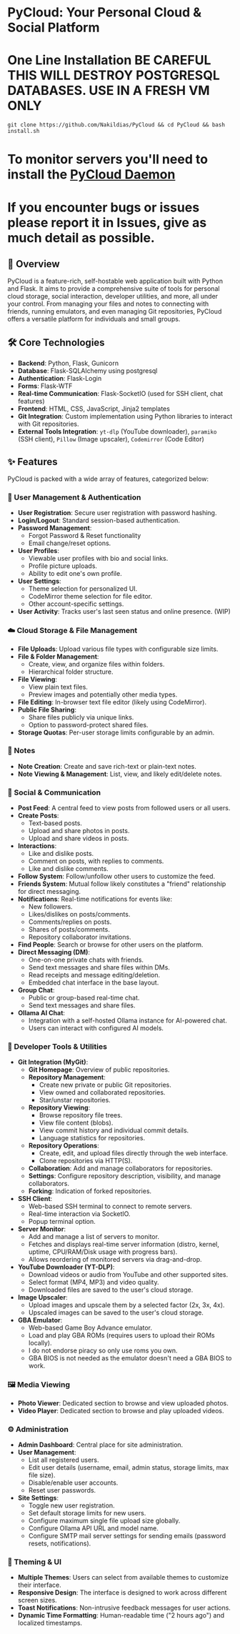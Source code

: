 # PyCloud: Your Personal Cloud & Social Platform 
# One Line Installation BE CAREFUL THIS WILL DESTROY POSTGRESQL DATABASES. USE IN A FRESH VM ONLY
`git clone https://github.com/Nakildias/PyCloud && cd PyCloud && bash install.sh`

# To monitor servers you'll need to install the [PyCloud Daemon](https://github.com/Nakildias/PyCloudMonitorDaemon)

# If you encounter bugs or issues please report it in Issues, give as much detail as possible.

## 🚀 Overview

PyCloud is a feature-rich, self-hostable web application built with Python and Flask. It aims to provide a comprehensive suite of tools for personal cloud storage, social interaction, developer utilities, and more, all under your control. From managing your files and notes to connecting with friends, running emulators, and even managing Git repositories, PyCloud offers a versatile platform for individuals and small groups.

## 🛠️ Core Technologies

* **Backend**: Python, Flask, Gunicorn
* **Database**: Flask-SQLAlchemy using postgresql
* **Authentication**: Flask-Login
* **Forms**: Flask-WTF
* **Real-time Communication**: Flask-SocketIO (used for SSH client, chat features)
* **Frontend**: HTML, CSS, JavaScript, Jinja2 templates
* **Git Integration**: Custom implementation using Python libraries to interact with Git repositories.
* **External Tools Integration**: `yt-dlp` (YouTube downloader), `paramiko` (SSH client), `Pillow` (Image upscaler), `Codemirror` (Code Editor)

## ✨ Features

PyCloud is packed with a wide array of features, categorized below:

### 👤 User Management & Authentication
* **User Registration**: Secure user registration with password hashing.
* **Login/Logout**: Standard session-based authentication.
* **Password Management**:
    * Forgot Password & Reset functionality
    * Email change/reset options.
* **User Profiles**:
    * Viewable user profiles with bio and social links.
    * Profile picture uploads.
    * Ability to edit one's own profile.
* **User Settings**:
    * Theme selection for personalized UI.
    * CodeMirror theme selection for file editor.
    * Other account-specific settings.
* **User Activity**: Tracks user's last seen status and online presence. (WIP)

### ☁️ Cloud Storage & File Management
* **File Uploads**: Upload various file types with configurable size limits.
* **File & Folder Management**:
    * Create, view, and organize files within folders.
    * Hierarchical folder structure.
* **File Viewing**:
    * View plain text files.
    * Preview images and potentially other media types.
* **File Editing**: In-browser text file editor (likely using CodeMirror).
* **Public File Sharing**:
    * Share files publicly via unique links.
    * Option to password-protect shared files.
* **Storage Quotas**: Per-user storage limits configurable by an admin.

### 📝 Notes
* **Note Creation**: Create and save rich-text or plain-text notes.
* **Note Viewing & Management**: List, view, and likely edit/delete notes.

### 💬 Social & Communication
* **Post Feed**: A central feed to view posts from followed users or all users.
* **Create Posts**:
    * Text-based posts.
    * Upload and share photos in posts.
    * Upload and share videos in posts.
* **Interactions**:
    * Like and dislike posts.
    * Comment on posts, with replies to comments.
    * Like and dislike comments.
* **Follow System**: Follow/unfollow other users to customize the feed.
* **Friends System**: Mutual follow likely constitutes a "friend" relationship for direct messaging.
* **Notifications**: Real-time notifications for events like:
    * New followers.
    * Likes/dislikes on posts/comments.
    * Comments/replies on posts.
    * Shares of posts/comments.
    * Repository collaborator invitations.
* **Find People**: Search or browse for other users on the platform.
* **Direct Messaging (DM)**:
    * One-on-one private chats with friends.
    * Send text messages and share files within DMs.
    * Read receipts and message editing/deletion.
    * Embedded chat interface in the base layout.
* **Group Chat**:
    * Public or group-based real-time chat.
    * Send text messages and share files.
* **Ollama AI Chat**:
    * Integration with a self-hosted Ollama instance for AI-powered chat.
    * Users can interact with configured AI models.

### 🔧 Developer Tools & Utilities
* **Git Integration (MyGit)**:
    * **Git Homepage**: Overview of public repositories.
    * **Repository Management**:
        * Create new private or public Git repositories.
        * View owned and collaborated repositories.
        * Star/unstar repositories.
    * **Repository Viewing**:
        * Browse repository file trees.
        * View file content (blobs).
        * View commit history and individual commit details.
        * Language statistics for repositories.
    * **Repository Operations**:
        * Create, edit, and upload files directly through the web interface.
        * Clone repositories via HTTP(S).
    * **Collaboration**: Add and manage collaborators for repositories.
    * **Settings**: Configure repository description, visibility, and manage collaborators.
    * **Forking**: Indication of forked repositories.
* **SSH Client**:
    * Web-based SSH terminal to connect to remote servers.
    * Real-time interaction via SocketIO.
    * Popup terminal option.
* **Server Monitor**:
    * Add and manage a list of servers to monitor.
    * Fetches and displays real-time server information (distro, kernel, uptime, CPU/RAM/Disk usage with progress bars).
    * Allows reordering of monitored servers via drag-and-drop.
* **YouTube Downloader (YT-DLP)**:
    * Download videos or audio from YouTube and other supported sites.
    * Select format (MP4, MP3) and video quality.
    * Downloaded files are saved to the user's cloud storage.
* **Image Upscaler**:
    * Upload images and upscale them by a selected factor (2x, 3x, 4x).
    * Upscaled images can be saved to the user's cloud storage.
* **GBA Emulator**:
    * Web-based Game Boy Advance emulator.
    * Load and play GBA ROMs (requires users to upload their ROMs locally).
    * I do not endorse piracy so only use roms you own.
    * GBA BIOS is not needed as the emulator doesn't need a GBA BIOS to work.

### 🖼️ Media Viewing
* **Photo Viewer**: Dedicated section to browse and view uploaded photos.
* **Video Player**: Dedicated section to browse and play uploaded videos.

### ⚙️ Administration
* **Admin Dashboard**: Central place for site administration.
* **User Management**:
    * List all registered users.
    * Edit user details (username, email, admin status, storage limits, max file size).
    * Disable/enable user accounts.
    * Reset user passwords.
* **Site Settings**:
    * Toggle new user registration.
    * Set default storage limits for new users.
    * Configure maximum single file upload size globally.
    * Configure Ollama API URL and model name.
    * Configure SMTP mail server settings for sending emails (password resets, notifications).

### 🎨 Theming & UI
* **Multiple Themes**: Users can select from available themes to customize their interface.
* **Responsive Design**: The interface is designed to work across different screen sizes.
* **Toast Notifications**: Non-intrusive feedback messages for user actions.
* **Dynamic Time Formatting**: Human-readable time ("2 hours ago") and localized timestamps.
